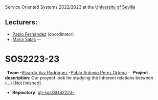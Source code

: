 Service Oriented Systems 2022/2023 at the [University of Sevilla](https://www.us.es)

Lecturers:
--
 - [Pablo Fernandez](https://github.com/pafmon) (coordinator)
 - [Maria Salas](hhtps://github.com/msurbano)
--

# SOS2223-23

-**Team**
    -[Ricardo Vaz Rodriguez](https://github.com/ricardovrodri)
    -[Pablo Antonio Perez Ortega](https://github.com/PabPerOrt1)
    -
-**Project description**: Our proyect look for studying the inherent relations between (...) [Not finished]
- **Repository**: [gti-sos/SOS2223-](https://github.com/gti-sos/SOS2223-23)



